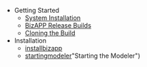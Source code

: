 * Getting Started
	* [System Installation](systemsetup.md)
	* [BizAPP Release Builds](bizappbuilds.md)
 	* [Cloning the Build](clonerepo.md "Cloning the Build")
* Installation
	* [installbizapp](installbizapp.md "Installing BizAPP")
	* [startingmodeler](startmodeler.md)"Starting the Modeler")